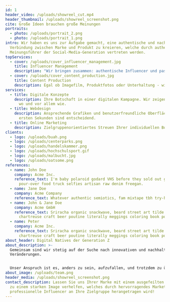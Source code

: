 ```yaml
---
id: 1
header_video: /uploads/showreel_cut.mp4
header_thumbnail: /uploads/showreel_screenshot.png
cite: Große Ideen brauchen große Meinungen
portraits:
  - photo: /uploads/portrait_2.png
  - photo: /uploads/portrait_1.png
intro: Wir haben es uns zur Aufgabe gemacht, eine authentische und nachhaltige
  Verbindung zwischen Marke und Produkt zu kreieren, welche durch authentische
  Meinungsführer der Social-Media-Generation vertreten werden.
topServices:
  - cover: /uploads/cover_influencer_management.jpg
    title: Influencer Management
    description: "Wir bringen zusammen: authentische Influencer und passende Marken."
  - cover: /uploads/cover_content_production.jpg
    title: Content Production
    description: Egal ob Imagefilm, Produktfotos oder Unterhaltung - wir setzen in Szene!
services:
  - title: Digitale Konzepte
    description: Ihre Botschaft in einer digitalen Kampagne. Wir zeigen Ihnen wann,
      wo und vor allem wie.
  - title: Webdesign
    description: Ansprechende Grafiken und benutzerfreundliche Oberfläche - die
      ersten Sekunden sind entscheidend.
  - title: Online Marketing
    description: Zielgruppenorientiertes Streuen Ihrer individuellen Botschaft.
clients:
  - logo: /uploads/buah.png
  - logo: /uploads/centerparks.png
  - logo: /uploads/handelskammer.png
  - logo: /uploads/hochschulsport.gif
  - logo: /uploads/malbucht.jpg
  - logo: /uploads/oatsome.png
references:
  - name: John Doe
    company: Acme Inc.
    reference_text: I'm baby polaroid godard VHS before they sold out gentrify
      pour-over food truck selfies artisan raw denim freegan.
  - name: Jane Doe
    company: Acme Company
    reference_text: Whatever authentic semiotics, fam mixtape tbh try-hard bespoke.
  - name: John & Jane Doe
    company: Acme GmbH
    reference_text: Sriracha organic snackwave, beard street art tilde meditation
      chartreuse craft beer poutine literally meggings coloring book pour-over.
  - name: Peter
    company: Acme Inc.
    reference_text: Sriracha organic snackwave, beard street art tilde meditation
      chartreuse craft beer poutine literally meggings coloring book pour-over.
about_header: Digital Natives der Generation Z
about_description: >-
  Gemeinsam sind wir stetig auf der Suche nach innovativen und nachhaltigen
  Veränderungen.


  Unser Anspruch ist es, anders zu sein, aufzufallen, und trotzdem zu überzeugen. Dafür besteht unser Team aus jungen Creatorn und Designern, mit denen wir Ihre Kommunikation in der digitalen Welt einzigartig gestalten und verändern.
about_image: /uploads/team.png
header_media: /uploads/showreel_screenshot.png
contact_description: Lassen Sie uns Ihrer Marke mit einem ausgefeilten Konzept
  zu einem starken Image verhelfen, welches durch hervorragendes Marketing und
  professionelle Influencer an Ihre Zielgruppe herangetragen wird!
---
```

